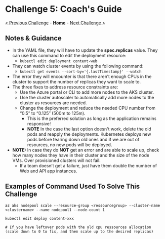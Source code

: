 # Challenge 5: Coach's Guide

[< Previous Challenge](./04-k8sdeployment.md) - **[Home](README.md)** - [Next Challenge >](./06-deploymongo.md)

## Notes & Guidance

- In the YAML file, they will have to update the **spec.replicas** value. They can use this command to edit the deployment resource:
	- `kubectl edit deployment content-web`
- They can watch cluster events by using the following command:
	- `kubectl get events --sort-by='{.lastTimestamp}' --watch`
- The error they will encounter is that there aren’t enough CPUs in the cluster to support the number of replicas they want to scale to.
- The three fixes to address resource constraints are:
	- Use the Azure portal or CLI to add more nodes to the AKS cluster.
	- Use the cluster autoscaler to automatically add more nodes to the cluster as resources are needed.
	- Change the deployment and reduce the needed CPU number from “0.5” to “0.125” (500m to 125m).
		- This is the preferred solution as long as the application remains responsive!
		- **NOTE** In the case the last option doesn't work, delete the old pods and reapply the deployments. Kubernetes deploys new pods before tearing down old ones and if we are out of resources, no new pods will be deployed.
- **NOTE:** In case they do **NOT** get an error and are able to scale up, check how many nodes they have in their cluster and the size of the node VMs. Over provisioned clusters will not fail.
	- If a team doesn’t get a failure, just have them double the number of Web and API app instances.  

## Examples of Command Used To Solve This Challenge

```
az aks nodepool scale --resource-group <ressourcegroup> --cluster-name <clustername> --name nodepool1 --node-count 1

kubectl edit deploy content-xxx

# If you have leftover pods with the old cpu ressources allocation (scale down to 0 to fix, and then scale up to the desired replicas)
```

